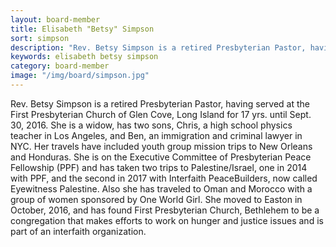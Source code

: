 ```yaml
---
layout: board-member
title: Elisabeth "Betsy" Simpson
sort: simpson
description: "Rev. Betsy Simpson is a retired Presbyterian Pastor, having served at the First Presbyterian Church of Glen Cove, Long Island for 17 yrs. until Sept. 30, 2016."
keywords: elisabeth betsy simpson
category: board-member
image: "/img/board/simpson.jpg"
---
```


Rev. Betsy Simpson is a retired Presbyterian Pastor, having served at the First Presbyterian Church of Glen Cove, Long Island for 17 yrs. until Sept. 30, 2016. She is a widow, has two sons, Chris, a high school physics teacher in Los Angeles, and Ben, an immigration and criminal lawyer in NYC. Her travels have included youth group mission trips to New Orleans and Honduras. She is on the Executive Committee of Presbyterian Peace Fellowship (PPF) and has taken two trips to Palestine/Israel, one in 2014 with PPF, and the second in 2017 with Interfaith PeaceBuilders, now called Eyewitness Palestine. Also she has traveled to Oman and Morocco with a group of women sponsored by One World Girl. She moved to Easton in October, 2016, and has found First Presbyterian Church, Bethlehem to be a congregation that makes efforts to work on hunger and justice issues and is part of an interfaith organization.
